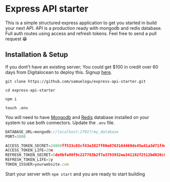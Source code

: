 # Express API starter

This is a simple structured express application to get you started in build your next API. API is a production ready with mongodb and redis database. Full auth routes using access and refresh tokens. Feel free to send a pull request 😁

## Installation & Setup ##

If you dont't have an existing server; You could get $100 in credit over 60 days from Digitalocean to deploy this. Signup [here](https://m.do.co/c/5caff7bbbeaa).

`git clone https://github.com/samuelogu/express-api-starter.git`

`cd express-api-starter`

`npm i`

`touch .env`

You will need to have [Mongodb](https://docs.mongodb.com/manual/installation/) and [Redis](https://redis.io/download) database installed on your system to use both connectors. Update the `.env` file.

```javascript
DATABASE_URL=mongodb://localhost:27017/my_database
PORT=3000

ACCESS_TOKEN_SECRET=24869ff533c03cf43e3827f80e8763164460ds45w41a3d71f4eb887b91bf7613
ACCESS_TOKEN_LIFE=20m
REFRESH_TOKEN_SECRET=5de9bfa90f9c227783b2f7a3793932ew341192f2512bd020c808438df9b90c4a
REFRESH_TOKEN_LIFE=1y
TOKEN_ISSUER=yourwebsite.com
```

Start your server with `npm start` and you are ready to start building
